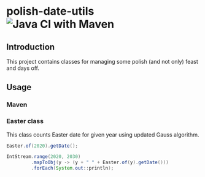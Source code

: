 # polish-date-utils ![Java CI with Maven](https://github.com/swojcicki/polish-date-utils/workflows/Java%20CI%20with%20Maven/badge.svg)
## Introduction

This project contains classes for managing some polish (and not only) feast and days off.

## Usage

### Maven
### Easter class

This class counts Easter date for given year using updated Gauss algorithm.

```java
Easter.of(2020).getDate();
```
```java
IntStream.range(2020, 2030)
         .mapToObj(y -> (y + " " + Easter.of(y).getDate()))
         .forEach(System.out::println);
```
